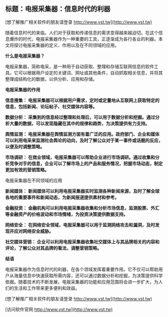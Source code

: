 ## **标题：电报采集器：信息时代的利器**

[想了解推广相关软件的朋友请登录 http://www.vst.tw](http://www.vst.tw)

随着信息时代的来临，人们对于获取和传递信息的需求变得越来越迫切。在这个信息爆炸的时代，电报采集器作为一种重要的工具，正逐渐成为各行各业的利器。本文将探讨电报采集器的定义、作用以及在不同领域的应用。

**什么是电报采集器？**

电报采集器，简称电采，是一种用于自动获取、整理和存储互联网信息的软件工具。它可以根据用户设定的关键词、网址或其他条件，自动抓取相关信息，并将其整理成结构化的数据，以供分析、应用和存储。

**电报采集器的作用**

**信息搜集： 电报采集器可以根据用户需求，定时或定量地从互联网上获取特定的信息，包括新闻、论坛帖子、社交媒体内容等。**

**数据分析： 采集到的信息经过整理和处理后，可以用于数据分析和挖掘。通过分析大量的数据，可以发现隐藏在其中的规律和趋势，为决策提供有力支持。**

**舆情监测： 电报采集器在舆情监测方面有着广泛的应用。政府部门、企业和媒体可以利用电采来监测社会舆论的动向，及时了解公众对于某一事件或话题的反应，以便及时调整策略。**

**市场调研： 在商业领域，电报采集器可以帮助企业进行市场调研。通过收集和分析竞争对手的信息，企业可以了解市场上的产品和服务情况，把握市场动态，制定更加有效的营销策略。**

电报采集器在不同领域的应用

**新闻媒体： 新闻媒体可以利用电报采集器实时监测各种新闻来源，及时了解全球各地的重要事件和新闻动态，为新闻报道提供素材和参考。**

**金融投资： 金融机构可以利用电报采集器收集和分析市场信息，监测股票、外汇等金融资产的价格波动和市场情绪，为投资决策提供数据支持。**

**网络安全： 在网络安全领域，电报采集器可以用于监测网络攻击和漏洞，及时发现并应对网络安全威胁。**

**社交媒体营销： 企业可以利用电报采集器收集社交媒体上与其品牌相关的内容和评论，了解公众对其品牌的看法，调整营销策略。**

**结语**

电报采集器作为信息时代的利器，在各个领域发挥着重要作用。它不仅可以帮助用户从海量信息中快速获取所需内容，还可以通过数据分析和挖掘，为决策提供科学依据。随着技术的不断发展，电报采集器的功能和应用范围将会进一步扩大，为人们的生活和工作带来更多便利和效益。

[想了解推广相关软件的朋友请登录 http://www.vst.tw](http://www.vst.tw)


[访问软件官网 http://www.vst.tw](http://www.vst.tw)
